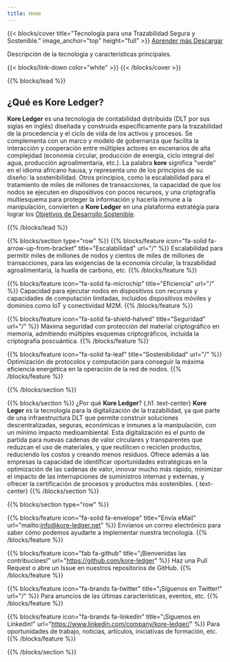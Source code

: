 ```yaml
---
title: Home
---
```


{{< blocks/cover title="Tecnología para una Trazabilidad Segura y Sostenible." image_anchor="top" height="full" >}}
<a class="btn btn-lg btn-primary me-3 mb-4" href="/docs/">
  Aprender más <i class="fas fa-arrow-alt-circle-right ms-2"></i>
</a>
<a class="btn btn-lg btn-secondary me-3 mb-4" href="https://github.com/kore-ledger">
  Descargar <i class="fab fa-github ms-2 "></i>
</a>
<p class="lead mt-5">Descripción de la tecnología y características principales.</p>
{{< blocks/link-down color="white" >}}
{{< /blocks/cover >}}


{{% blocks/lead %}}

## ¿Qué es Kore Ledger?

**Kore Ledger** es una tecnología de contabilidad distribuida (DLT por sus siglas en inglés) diseñada y construida específicamente para la trazabilidad de la procedencia y el ciclo de vida de los activos y procesos. Se complementa con un marco y modelo de gobernanza que facilita la interacción y cooperación entre múltiples actores en escenarios de alta complejidad (economía circular, producción de energía, ciclo integral del agua, producción agroalimentaria, etc.). La palabra **kore** significa "verde" en el idioma africano hausa, y representa uno de los principios de su diseño: la sostenibilidad. Otros principios, como la escalabilidad para el tratamiento de miles de millones de transacciones, la capacidad de que los nodos se ejecuten en dispositivos con pocos recursos, y una criptografía multiesquema para proteger la información y hacerla inmune a la manipulación, convierten a **Kore Ledger** en una plataforma estratégia para lograr los [Objetivos de Desarrollo Sostenible](https://www.un.org/sustainabledevelopment/es/objetivos-de-desarrollo-sostenible/).

{{% /blocks/lead %}}

{{% blocks/section type="row" %}}
{{% blocks/feature icon="fa-solid fa-arrow-up-from-bracket" title="Escalabilidad" url="/" %}}
Escalabilidad para permitir miles de millones de nodos y cientos de miles de millones de transacciones, para las exigencias de la economía circular, la trazabilidad agroalimentaria, la huella de carbono, etc.
{{% /blocks/feature %}}

{{% blocks/feature icon="fa-solid fa-microchip" title="Eficiencia" url="/" %}}
Capacidad para ejecutar nodos en dispositivos con recursos y capacidades de computación limitadas, incluidos dispositivos móviles y dominios como IoT y conectividad M2M.
{{% /blocks/feature %}}

{{% blocks/feature icon="fa-solid fa-shield-halved" title="Seguridad" url="/" %}}
Máxima seguridad con protección del material criptográfico en memoria, admitiendo múltiples esquemas criptográficos, incluida la criptografía poscuántica.
{{% /blocks/feature %}}

{{% blocks/feature icon="fa-solid fa-leaf" title="Sostenibilidad" url="/" %}}
Optimización de protocolos y computación para conseguir la máxima eficiencia energética en la operación de la red de nodos.
{{% /blocks/feature %}}

{{% /blocks/section %}}

{{% blocks/section %}}
¿Por qué **Kore Ledger**?
{.h1 .text-center}
**Kore Leger** es la tecnología para la digitalización de la trazabilidad, ya que parte de una infraestructura DLT que permite construir soluciones descentralizadas, seguras, económicas e inmunes a la manipulación, con un mínimo impacto medioambiental. Esta digitalización es el punto de partida para nuevas cadenas de valor circulares y transparentes que reduzcan el uso de materiales, y que reutilicen o reciclen productos, reduciendo los costos y creando menos residuos. Ofrece además a las empresas la capacidad de identificar oportunidades estratégicas en la optimización de las cadenas de valor, innovar mucho más rápido, minimizar el impacto de las interrupciones de suministros internas y externas, y ofrecer la certificación de procesos y productos más sostenibles.
{.text-center}
{{% /blocks/section %}}


{{% blocks/section type="row" %}}

{{% blocks/feature icon="fa-solid fa-envelope" title="Envía eMail" url="mailto:info@kore-ledger.net" %}}
Envíanos un correo electrónico para saber cómo podemos ayudarte a implementar nuestra tecnología.
{{% /blocks/feature %}}

{{% blocks/feature icon="fab fa-github" title="¡Bienvenidas las contribucioes!"
    url="https://github.com/kore-ledger" %}}
Haz una Pull Request o abre un Issue en nuestros repositorios de GitHub.
{{% /blocks/feature %}}

{{% blocks/feature icon="fa-brands fa-twitter" title="¡Síguenos en Twitter!"
    url="/" %}}
Para anuncios de las últimas características, eventos, etc.
{{% /blocks/feature %}}

{{% blocks/feature icon="fa-brands fa-linkedin" title="¡Siguenos en Linkedin!"
    url="https://www.linkedin.com/company/kore-ledger/" %}}
Para oportunidades de trabajo, noticias, artículos, iniciativas de formación, etc.
{{% /blocks/feature %}}

{{% /blocks/section %}}
